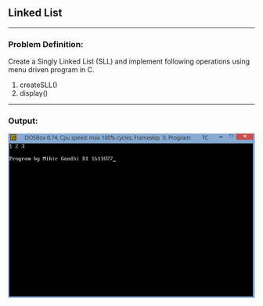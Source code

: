 ## Linked List

-----------------------------------------
### Problem Definition:
Create a Singly Linked List (SLL) and implement following operations using menu driven program in C.
1. createSLL()
3. display()

------------------------------------------
### Output:
<p align="center">
    <img src="./output.png">
</p>
